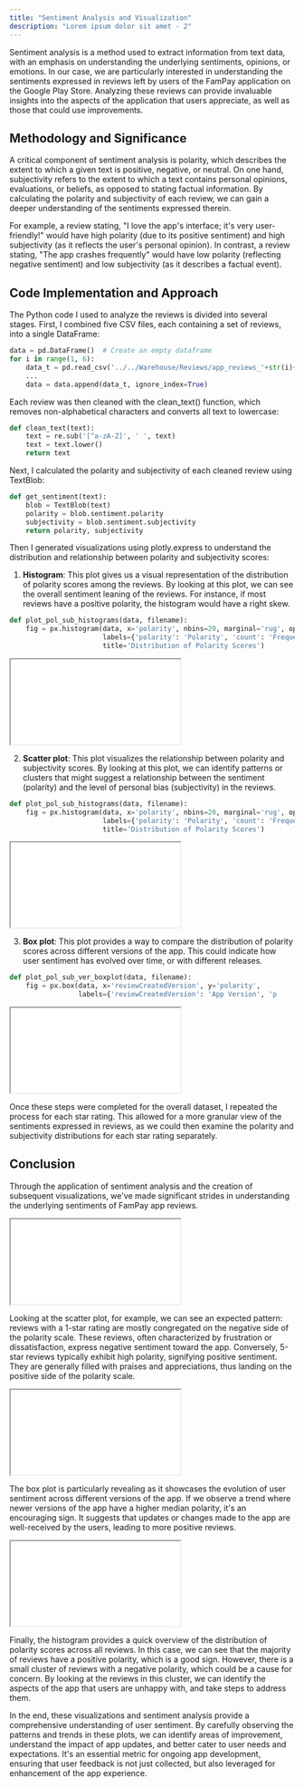 ```yaml
---
title: "Sentiment Analysis and Visualization"
description: "Lorem ipsum dolor sit amet - 2"
---
```


Sentiment analysis is a method used to extract information from text data, with an emphasis on understanding the underlying sentiments, opinions, or emotions. In our case, we are particularly interested in understanding the sentiments expressed in reviews left by users of the FamPay application on the Google Play Store. Analyzing these reviews can provide invaluable insights into the aspects of the application that users appreciate, as well as those that could use improvements.

## Methodology and Significance

A critical component of sentiment analysis is polarity, which describes the extent to which a given text is positive, negative, or neutral. On one hand, subjectivity refers to the extent to which a text contains personal opinions, evaluations, or beliefs, as opposed to stating factual information. By calculating the polarity and subjectivity of each review, we can gain a deeper understanding of the sentiments expressed therein.

For example, a review stating, "I love the app's interface; it's very user-friendly!" would have high polarity (due to its positive sentiment) and high subjectivity (as it reflects the user's personal opinion). In contrast, a review stating, "The app crashes frequently" would have low polarity (reflecting negative sentiment) and low subjectivity (as it describes a factual event).

## Code Implementation and Approach

The Python code I used to analyze the reviews is divided into several stages. First, I combined five CSV files, each containing a set of reviews, into a single DataFrame:

```python
data = pd.DataFrame()  # Create an empty dataframe
for i in range(1, 6):
    data_t = pd.read_csv('../../Warehouse/Reviews/app_reviews_'+str(i)+'.csv')
    ...
    data = data.append(data_t, ignore_index=True)
```

Each review was then cleaned with the clean_text() function, which removes non-alphabetical characters and converts all text to lowercase:

```python
def clean_text(text):
    text = re.sub('[^a-zA-Z]', ' ', text)
    text = text.lower()
    return text
```

Next, I calculated the polarity and subjectivity of each cleaned review using TextBlob:

```python
def get_sentiment(text):
    blob = TextBlob(text)
    polarity = blob.sentiment.polarity
    subjectivity = blob.sentiment.subjectivity
    return polarity, subjectivity
```

Then I generated visualizations using plotly.express to understand the distribution and relationship between polarity and subjectivity scores:

1. **Histogram**: This plot gives us a visual representation of the distribution of polarity scores among the reviews. By looking at this plot, we can see the overall sentiment leaning of the reviews. For instance, if most reviews have a positive polarity, the histogram would have a right skew.

```python
def plot_pol_sub_histograms(data, filename):
    fig = px.histogram(data, x='polarity', nbins=20, marginal='rug', opacity=0.7,
                       labels={'polarity': 'Polarity', 'count': 'Frequency'},
                       title='Distribution of Polarity Scores')
```

<iframe
  src="/App-Analytics/overall_histogram.html"
></iframe>

2. **Scatter plot**: This plot visualizes the relationship between polarity and subjectivity scores. By looking at this plot, we can identify patterns or clusters that might suggest a relationship between the sentiment (polarity) and the level of personal bias (subjectivity) in the reviews.

```python
def plot_pol_sub_histograms(data, filename):
    fig = px.histogram(data, x='polarity', nbins=20, marginal='rug', opacity=0.7,
                       labels={'polarity': 'Polarity', 'count': 'Frequency'},
                       title='Distribution of Polarity Scores')
```

<iframe
  src="/App-Analytics/overall_scatter.html"
></iframe>

3. **Box plot**: This plot provides a way to compare the distribution of polarity scores across different versions of the app. This could indicate how user sentiment has evolved over time, or with different releases.

```python
def plot_pol_sub_ver_boxplot(data, filename):
    fig = px.box(data, x='reviewCreatedVersion', y='polarity',
                 labels={'reviewCreatedVersion': 'App Version', 'p
```

<iframe
  src="/App-Analytics/overall_boxplot.html"
></iframe>

Once these steps were completed for the overall dataset, I repeated the process for each star rating. This allowed for a more granular view of the sentiments expressed in reviews, as we could then examine the polarity and subjectivity distributions for each star rating separately.

## Conclusion

Through the application of sentiment analysis and the creation of subsequent visualizations, we've made significant strides in understanding the underlying sentiments of FamPay app reviews.

<iframe
src = "/App-Analytics/combined_scatter.html"
>
</iframe>

Looking at the scatter plot, for example, we can see an expected pattern: reviews with a 1-star rating are mostly congregated on the negative side of the polarity scale. These reviews, often characterized by frustration or dissatisfaction, express negative sentiment toward the app. Conversely, 5-star reviews typically exhibit high polarity, signifying positive sentiment. They are generally filled with praises and appreciations, thus landing on the positive side of the polarity scale.

<iframe 
src = "/App-Analytics/combined_boxplot.html"
></iframe>

The box plot is particularly revealing as it showcases the evolution of user sentiment across different versions of the app. If we observe a trend where newer versions of the app have a higher median polarity, it's an encouraging sign. It suggests that updates or changes made to the app are well-received by the users, leading to more positive reviews.

<iframe
src = "/App-Analytics/combined_histogram.html"
>
</iframe>

Finally, the histogram provides a quick overview of the distribution of polarity scores across all reviews. In this case, we can see that the majority of reviews have a positive polarity, which is a good sign. However, there is a small cluster of reviews with a negative polarity, which could be a cause for concern. By looking at the reviews in this cluster, we can identify the aspects of the app that users are unhappy with, and take steps to address them.

In the end, these visualizations and sentiment analysis provide a comprehensive understanding of user sentiment. By carefully observing the patterns and trends in these plots, we can identify areas of improvement, understand the impact of app updates, and better cater to user needs and expectations. It's an essential metric for ongoing app development, ensuring that user feedback is not just collected, but also leveraged for enhancement of the app experience.
